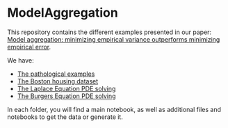 # ModelAggregation
 
This repository contains the different examples presented in our paper: [Model aggregation: minimizing empirical variance outperforms minimizing empirical error](https://arxiv.org/abs/2409.17267). 

We have:
* [The pathological examples](./pathological_cases)
* [The Boston housing dataset](./boston-housing)
* [The Laplace Equation PDE solving](./laplace)
* [The Burgers Equation PDE solving](./burgers)

In each folder, you will find a main notebook, as well as additional files and notebooks to get the data or generate it. 
